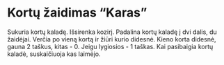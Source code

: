 # Kortų žaidimas “Karas”
Sukuria kortų kaladę.
Išsirenka kozirį.
Padalina kortų kaladę į dvi dalis, du žaidėjai.
Verčia po vieną kortą ir žiūri kurio didesnė.
Kieno korta didesnė, gauna 2 taškus, kitas - 0. Jeigu lygiosios - 1 taškas.
Kai pasibaigia kortų kaladė, suskaičiuoja kas laimėjo.
